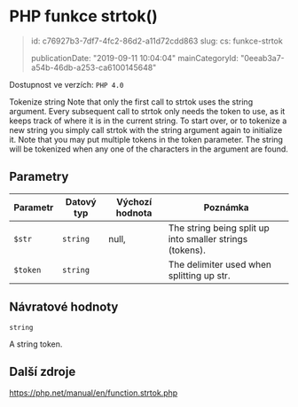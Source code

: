 PHP funkce strtok()
===================

> id: c76927b3-7df7-4fc2-86d2-a11d72cdd863
> slug:
> 	cs: funkce-strtok
> 
> publicationDate: "2019-09-11 10:04:04"
> mainCategoryId: "0eeab3a7-a54b-46db-a253-ca6100145648"

Dostupnost ve verzích: `PHP 4.0`

Tokenize string
Note that only the first call to strtok uses the string argument.
Every subsequent call to strtok only needs the token to use, as it keeps track of where it is in the current string.
To start over, or to tokenize a new string you simply call strtok with the string argument again to initialize it.
Note that you may put multiple tokens in the token parameter.
The string will be tokenized when any one of the characters in the argument are found.


Parametry
--------------

| Parametr | Datový typ | Výchozí hodnota | Poznámka |
|-----|-----|-----|-----|
| `$str` | `string` | null, | The string being split up into smaller strings (tokens). |
| `$token` | `string` |  | The delimiter used when splitting up str. |


Návratové hodnoty
----------------

`string`

A string token.

Další zdroje
------------

https://php.net/manual/en/function.strtok.php
